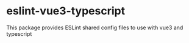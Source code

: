 # eslint-vue3-typescript
This package provides ESLint shared config files to use with vue3 and typescript
